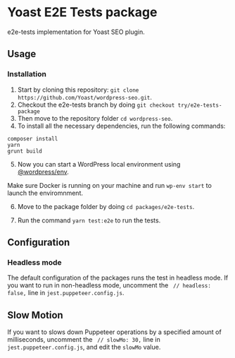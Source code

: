 # Yoast E2E Tests package

e2e-tests implementation for Yoast SEO plugin.

## Usage

### Installation

1. Start by cloning this repository: `git clone https://github.com/Yoast/wordpress-seo.git`.
2. Checkout the e2e-tests branch by doing `git checkout try/e2e-tests-package`
3. Then move to the repository folder `cd wordpress-seo`.
4. To install all the necessary dependencies, run the following commands:

```
composer install
yarn
grunt build
```

5. Now you can start a WordPress local environment using [@wordpress/env](https://developer.wordpress.org/block-editor/reference-guides/packages/packages-env/).

Make sure Docker is running on your machine and run `wp-env start` to launch the enviromnment.

6. Move to the package folder by doing `cd packages/e2e-tests`.

7. Run the command `yarn test:e2e` to run the tests.

## Configuration

### Headless mode

The default configuration of the packages runs the test in headless mode.
If you want to run in non-headless mode, uncomment the ` // headless: false,` line in `jest.puppeteer.config.js`.
## Slow Motion

If you want to slows down Puppeteer operations by a specified amount of milliseconds,
uncomment the ` // slowMo: 30,` line in `jest.puppeteer.config.js`, and edit the `slowMo` value.
